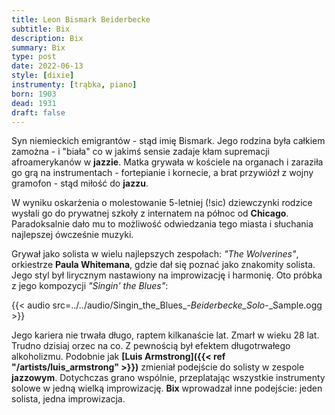 ```yaml
---
title: Leon Bismark Beiderbecke
subtitle: Bix
description: Bix
summary: Bix
type: post
date: 2022-06-13
style: [dixie]
instrumenty: [trąbka, piano]
born: 1903
dead: 1931
draft: false
---
```

Syn niemieckich emigrantów - stąd imię Bismark. Jego rodzina była całkiem zamożna - i "biała" co w jakimś
sensie zadaje kłam supremacji afroamerykanów w __jazzie__. Matka grywała w kościele na organach i zaraziła go
grą na instrumentach - fortepianie i kornecie, a brat przywiózł z wojny gramofon - stąd miłość do __jazzu__.

W wyniku oskarżenia o molestowanie 5-letniej (!sic) dziewczynki rodzice wysłali go do prywatnej szkoły z internatem
na północ od __Chicago__. Paradoksalnie dało mu to możliwość odwiedzania tego miasta i słuchania najlepszej ówcześnie
muzyki.

Grywał jako solista w wielu najlepszych zespołach: _"The Wolverines"_, orkiestrze __Paula Whitemana__, gdzie dał się poznać
jako znakomity solista. Jego styl był lirycznym nastawiony na improwizację i harmonię. Oto próbka z jego kompozycji _"Singin' the Blues"_:

{{< audio src=../../audio/Singin_the_Blues_-_Beiderbecke_Solo_-_Sample.ogg >}}

Jego kariera nie trwała długo, raptem kilkanaście lat. Zmarł w wieku 28 lat. Trudno dzisiaj orzec na co. Z pewnością był efektem
długotrwałego alkoholizmu. Podobnie jak __[Luis Armstrong]({{< ref "/artists/luis_armstrong" >}})__ zmieniał podejście do solisty w zespole __jazzowym__. Dotychczas grano wspólnie,
przeplatając wszystkie instrumenty solowe w jedną wielką improwizację. __Bix__ wprowadzał inne podejście: jeden solista, jedna improwizacja.